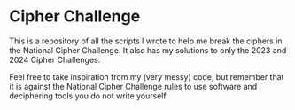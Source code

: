 # Cipher Challenge
This is a repository of all the scripts I wrote to help me break the ciphers in the National Cipher Challenge.
It also has my solutions to only the 2023 and 2024 Cipher Challenges.

Feel free to take inspiration from my (very messy) code, but remember that it is against the National Cipher Challenge rules to use software and deciphering tools you do not write yourself.
